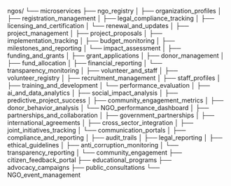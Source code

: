 ngos/
└── microservices
    ├── ngo_registry
    │   ├── organization_profiles
    │   ├── registration_management
    │   ├── legal_compliance_tracking
    │   ├── licensing_and_certification
    │   └── renewal_and_updates
    │
    ├── project_management
    │   ├── project_proposals
    │   ├── implementation_tracking
    │   ├── budget_monitoring
    │   ├── milestones_and_reporting
    │   └── impact_assessment
    │
    ├── funding_and_grants
    │   ├── grant_applications
    │   ├── donor_management
    │   ├── fund_allocation
    │   ├── financial_reporting
    │   └── transparency_monitoring
    │
    ├── volunteer_and_staff
    │   ├── volunteer_registry
    │   ├── recruitment_management
    │   ├── staff_profiles
    │   ├── training_and_development
    │   └── performance_evaluation
    │
    ├── ai_and_data_analytics
    │   ├── social_impact_analysis
    │   ├── predictive_project_success
    │   ├── community_engagement_metrics
    │   ├── donor_behavior_analysis
    │   └── NGO_performance_dashboard
    │
    ├── partnerships_and_collaboration
    │   ├── government_partnerships
    │   ├── international_agreements
    │   ├── cross_sector_integration
    │   ├── joint_initiatives_tracking
    │   └── communication_portals
    │
    ├── compliance_and_reporting
    │   ├── audit_trails
    │   ├── legal_reporting
    │   ├── ethical_guidelines
    │   ├── anti_corruption_monitoring
    │   └── transparency_reporting
    │
    └── community_engagement
        ├── citizen_feedback_portal
        ├── educational_programs
        ├── advocacy_campaigns
        ├── public_consultations
        └── NGO_event_management
